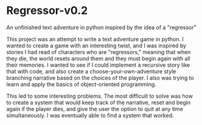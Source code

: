 # Regressor-v0.2
An unfinished text adventure in python inspired by the idea of a "regressor"

This project was an attempt to write a text adventure game in python. I wanted to create a game with an interesting twist, and I was inspired by stories I had read of characters who are "regressors," meaning that when they die, the world resets around them and they must begin again with all their memories. I wanted to see if I could implement a recursive story like that with code, and also create a choose-your-own-adventure style branching narrative based on the choices of the player. I also was trying to learn and apply the basics of object-oriented programming.

This led to some interesting problems. The most difficult to solve was how to create a system that would keep track of the narrative, reset and begin again if the player dies, and give the user the option to quit at any time simultaneously. I was eventually able to find a system that worked. 
